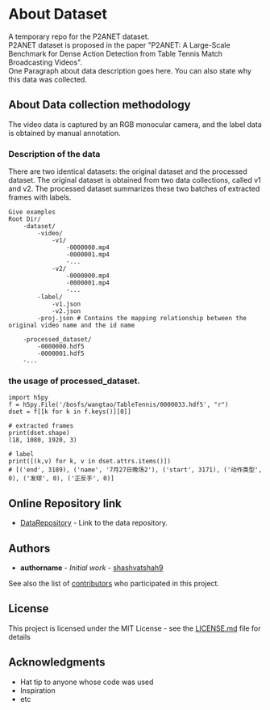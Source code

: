 # About Dataset

A temporary repo for the P2ANET dataset. \
P2ANET dataset is proposed in the paper "P2ANET: A Large-Scale Benchmark for Dense Action Detection from Table Tennis Match Broadcasting Videos". \
One Paragraph about data description goes here. You can also state why this data was collected.

## About Data collection methodology

<!--This description gives a detailed process on how the data was collected. It should describe the conditions under which the data was recorded and also the devices used to record the data.-->
The video data is captured by an RGB monocular camera, and the label data is obtained by manual annotation.

### Description of the data

<!--Here you can descibe how the data is organized in this whole dataset. How the data is stored in all the files. You also have to brief about the naming convention of the files in different directories. -->
There are two identical datasets: the original dataset and the processed dataset. The original dataset is obtained from two data collections, called v1 and v2. The processed dataset summarizes these two batches of extracted frames with labels.

```
Give examples
Root Dir/
    -dataset/
        -video/
            -v1/
                -0000000.mp4
                -0000001.mp4
                -...
            -v2/
                -0000000.mp4
                -0000001.mp4
                -...
        -label/
            -v1.json
            -v2.json
        -proj.json # Contains the mapping relationship between the original video name and the id name
        
    -processed_dataset/
        -0000000.hdf5
        -0000001.hdf5
    -...
```
### the usage of processed_dataset.
```
import h5py
f = h5py.File('/bosfs/wangtao/TableTennis/0000033.hdf5', "r")
dset = f[[k for k in f.keys()][0]]

# extracted frames
print(dset.shape) 
(18, 1080, 1920, 3)

# label
print([(k,v) for k, v in dset.attrs.items()])
# [('end', 3189), ('name', '7月27日晚场2'), ('start', 3171), ('动作类型', 0), ('发球', 0), ('正反手', 0)]
```


<!--
### And file formats

If the data includes images or audio, you can mention the file format eg.(.svg, .png, .mpeg).
```
-500 images, format svg.
```
 -->
## Online Repository link

* [DataRepository](https://www.kaggle.com/datasets) - Link to the data repository.

## Authors

* **authorname** - *Initial work* - [shashvatshah9](https://github.com/shashvatshah9)

See also the list of [contributors](https://github.com/your/project/contributors) who participated in this project.

## License

This project is licensed under the MIT License - see the [LICENSE.md](LICENSE.md) file for details

## Acknowledgments

* Hat tip to anyone whose code was used
* Inspiration
* etc
